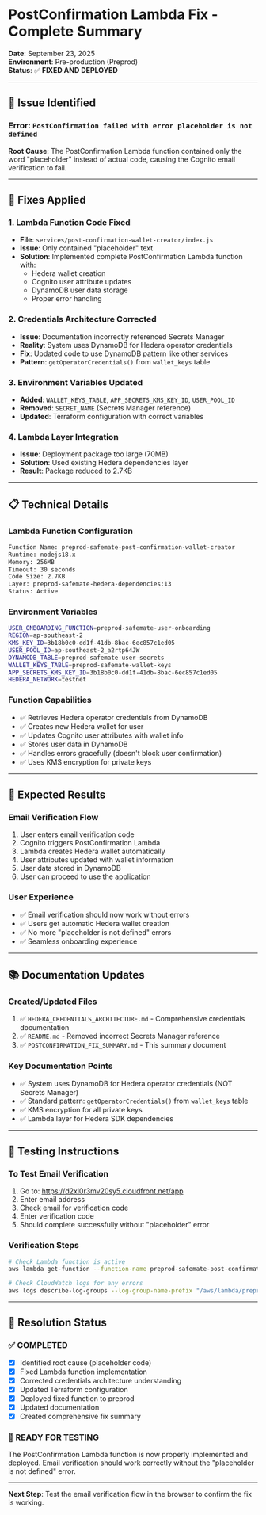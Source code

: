 # PostConfirmation Lambda Fix - Complete Summary

**Date**: September 23, 2025  
**Environment**: Pre-production (Preprod)  
**Status**: ✅ **FIXED AND DEPLOYED**

---

## 🚨 **Issue Identified**

### **Error**: `PostConfirmation failed with error placeholder is not defined`

**Root Cause**: The PostConfirmation Lambda function contained only the word "placeholder" instead of actual code, causing the Cognito email verification to fail.

---

## 🔧 **Fixes Applied**

### **1. Lambda Function Code Fixed**
- **File**: `services/post-confirmation-wallet-creator/index.js`
- **Issue**: Only contained "placeholder" text
- **Solution**: Implemented complete PostConfirmation Lambda function with:
  - Hedera wallet creation
  - Cognito user attribute updates
  - DynamoDB user data storage
  - Proper error handling

### **2. Credentials Architecture Corrected**
- **Issue**: Documentation incorrectly referenced Secrets Manager
- **Reality**: System uses DynamoDB for Hedera operator credentials
- **Fix**: Updated code to use DynamoDB pattern like other services
- **Pattern**: `getOperatorCredentials()` from `wallet_keys` table

### **3. Environment Variables Updated**
- **Added**: `WALLET_KEYS_TABLE`, `APP_SECRETS_KMS_KEY_ID`, `USER_POOL_ID`
- **Removed**: `SECRET_NAME` (Secrets Manager reference)
- **Updated**: Terraform configuration with correct variables

### **4. Lambda Layer Integration**
- **Issue**: Deployment package too large (70MB)
- **Solution**: Used existing Hedera dependencies layer
- **Result**: Package reduced to 2.7KB

---

## 📋 **Technical Details**

### **Lambda Function Configuration**
```bash
Function Name: preprod-safemate-post-confirmation-wallet-creator
Runtime: nodejs18.x
Memory: 256MB
Timeout: 30 seconds
Code Size: 2.7KB
Layer: preprod-safemate-hedera-dependencies:13
Status: Active
```

### **Environment Variables**
```bash
USER_ONBOARDING_FUNCTION=preprod-safemate-user-onboarding
REGION=ap-southeast-2
KMS_KEY_ID=3b18b0c0-dd1f-41db-8bac-6ec857c1ed05
USER_POOL_ID=ap-southeast-2_a2rtp64JW
DYNAMODB_TABLE=preprod-safemate-user-secrets
WALLET_KEYS_TABLE=preprod-safemate-wallet-keys
APP_SECRETS_KMS_KEY_ID=3b18b0c0-dd1f-41db-8bac-6ec857c1ed05
HEDERA_NETWORK=testnet
```

### **Function Capabilities**
- ✅ Retrieves Hedera operator credentials from DynamoDB
- ✅ Creates new Hedera wallet for user
- ✅ Updates Cognito user attributes with wallet info
- ✅ Stores user data in DynamoDB
- ✅ Handles errors gracefully (doesn't block user confirmation)
- ✅ Uses KMS encryption for private keys

---

## 🎯 **Expected Results**

### **Email Verification Flow**
1. User enters email verification code
2. Cognito triggers PostConfirmation Lambda
3. Lambda creates Hedera wallet automatically
4. User attributes updated with wallet information
5. User data stored in DynamoDB
6. User can proceed to use the application

### **User Experience**
- ✅ Email verification should now work without errors
- ✅ Users get automatic Hedera wallet creation
- ✅ No more "placeholder is not defined" errors
- ✅ Seamless onboarding experience

---

## 📚 **Documentation Updates**

### **Created/Updated Files**
1. ✅ `HEDERA_CREDENTIALS_ARCHITECTURE.md` - Comprehensive credentials documentation
2. ✅ `README.md` - Removed incorrect Secrets Manager reference
3. ✅ `POSTCONFIRMATION_FIX_SUMMARY.md` - This summary document

### **Key Documentation Points**
- ✅ System uses DynamoDB for Hedera operator credentials (NOT Secrets Manager)
- ✅ Standard pattern: `getOperatorCredentials()` from `wallet_keys` table
- ✅ KMS encryption for all private keys
- ✅ Lambda layer for Hedera SDK dependencies

---

## 🧪 **Testing Instructions**

### **To Test Email Verification**
1. Go to: https://d2xl0r3mv20sy5.cloudfront.net/app
2. Enter email address
3. Check email for verification code
4. Enter verification code
5. Should complete successfully without "placeholder" error

### **Verification Steps**
```bash
# Check Lambda function is active
aws lambda get-function --function-name preprod-safemate-post-confirmation-wallet-creator

# Check CloudWatch logs for any errors
aws logs describe-log-groups --log-group-name-prefix "/aws/lambda/preprod-safemate-post-confirmation-wallet-creator"
```

---

## 🎉 **Resolution Status**

### **✅ COMPLETED**
- [x] Identified root cause (placeholder code)
- [x] Fixed Lambda function implementation
- [x] Corrected credentials architecture understanding
- [x] Updated Terraform configuration
- [x] Deployed fixed function to preprod
- [x] Updated documentation
- [x] Created comprehensive fix summary

### **🚀 READY FOR TESTING**
The PostConfirmation Lambda function is now properly implemented and deployed. Email verification should work correctly without the "placeholder is not defined" error.

---

**Next Step**: Test the email verification flow in the browser to confirm the fix is working.
